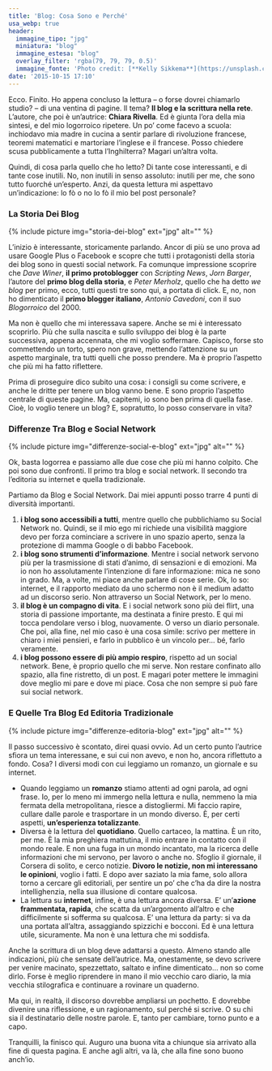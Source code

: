 ```yaml
---
title: 'Blog: Cosa Sono e Perché'
usa_webp: true
header:
  immagine_tipo: "jpg"
  miniatura: "blog"
  immagine_estesa: "blog"
  overlay_filter: 'rgba(79, 79, 79, 0.5)'
  immagine_fonte: 'Photo credit: [**Kelly Sikkema**](https://unsplash.com/@kellysikkema)'
date: '2015-10-15 17:10'
---
```


Ecco. Finito. Ho appena concluso la lettura – o forse dovrei chiamarlo studio? – di una ventina di pagine. Il tema? **Il blog e la scrittura nella rete**. L’autore, che poi è un’autrice: **Chiara Rivella**. Ed è giunta l’ora della mia sintesi, e del mio logorroico ripetere. Un po’ come facevo a scuola: inchiodavo mia madre in cucina a sentir parlare di rivoluzione francese, teoremi matematici e martoriare l’inglese e il francese. Posso chiedere scusa pubblicamente a tutta l’Inghilterra? Magari un’altra volta.

Quindi, di cosa parla quello che ho letto? Di tante cose interessanti, e di tante cose inutili. No, non inutili in senso assoluto: inutili per me, che sono tutto fuorché un’esperto. Anzi, da questa lettura mi aspettavo un’indicazione: lo fò o no lo fò il mio bel post personale?

### La Storia Dei Blog

{% include picture img="storia-dei-blog" ext="jpg" alt="" %}

L’inizio è interessante, storicamente parlando. Ancor di più se uno prova ad usare Google Plus o Facebook e scopre che tutti i protagonisti della storia dei blog sono in questi social network. Fa comunque impressione scoprire che _Dave Winer_, **il primo protoblogger** con _Scripting News_, _Jorn Barger_, l’autore del **primo blog della storia**, e _Peter Merholz_, quello che ha detto _we blog_ per primo, ecco, tutti questi tre sono qui, a portata di click. E, no, non ho dimenticato il **primo blogger italiano**, _Antonio Cavedoni_, con il suo _Blogorroico_ del 2000.

Ma non è quello che mi interessava sapere. Anche se mi è interessato scoprirlo. Più che sulla nascita e sullo sviluppo dei blog è la parte successiva, appena accennata, che mi voglio soffermare. Capisco, forse sto commettendo un torto, spero non grave, mettendo l’attenzione su un aspetto marginale, tra tutti quelli che posso prendere. Ma è proprio l’aspetto che più mi ha fatto riflettere.

Prima di proseguire dico subito una cosa: i consigli su come scrivere, e anche le dritte per tenere un blog vanno bene. E sono proprio l’aspetto centrale di queste pagine. Ma, capitemi, io sono ben prima di quella fase. Cioè, lo voglio tenere un blog? E, sopratutto, lo posso conservare in vita?

### Differenze Tra Blog e Social Network

{% include picture img="differenze-social-e-blog" ext="jpg" alt="" %}

Ok, basta logorrea e passiamo alle due cose che più mi hanno colpito. Che poi sono due confronti. Il primo tra blog e social network. Il secondo tra l’editoria su internet e quella tradizionale.

Partiamo da Blog e Social Network. Dai miei appunti posso trarre 4 punti di diversità importanti.

  1. **i blog sono accessibili a tutti**, mentre quello che pubblichiamo su Social Network no. Quindi, se il mio ego mi richiede una visibilità maggiore devo per forza cominciare a scrivere in uno spazio aperto, senza la protezione di mamma Google o di babbo Facebook.
  2. **i blog sono strumenti d’informazione**. Mentre i social network servono più per la trasmissione di stati d’animo, di sensazioni e di emozioni. Ma io non ho assolutamente l’intenzione di fare informazione: mica ne sono in grado. Ma, a volte, mi piace anche parlare di cose serie. Ok, lo so: internet, e il rapporto mediato da uno schermo non è il medium adatto ad un discorso serio. Non attraverso un Social Network, per lo meno.
  3. **il blog è un compagno di vita**. E i social network sono più dei flirt, una storia di passione importante, ma destinata a finire presto. E qui mi tocca pendolare verso i blog, nuovamente. O verso un diario personale. Che poi, alla fine, nel mio caso è una cosa simile: scrivo per mettere in chiaro i miei pensieri, e farlo in pubblico è un vincolo per… bé, farlo veramente.
  4. **i blog possono essere di più ampio respiro**, rispetto ad un social network. Bene, è proprio quello che mi serve. Non restare confinato allo spazio, alla fine ristretto, di un post. E magari poter mettere le immagini dove meglio mi pare e dove mi piace. Cosa che non sempre si può fare sui social network.

### E Quelle Tra Blog Ed Editoria Tradizionale

{% include picture img="differenze-editoria-blog" ext="jpg" alt="" %}

Il passo successivo è scontato, direi quasi ovvio. Ad un certo punto l’autrice sfiora un tema interessane, e sui cui non avevo, e non ho, ancora riflettuto a fondo. Cosa? I diversi modi con cui leggiamo un romanzo, un giornale e su internet.

  - Quando leggiamo un **romanzo** stiamo attenti ad ogni parola, ad ogni frase. Io, per lo meno mi immergo nella lettura e nulla, nemmeno la mia fermata della metropolitana, riesce a distogliermi. Mi faccio rapire, cullare dalle parole e trasportare in un mondo diverso. È, per certi aspetti, **un’esperienza totalizzante**.
  - Diversa è la lettura del **quotidiano**. Quello cartaceo, la mattina. È un rito, per me. È la mia preghiera mattutina, il mio entrare in contatto con il mondo reale. E non una fuga in un mondo incantato, ma la ricerca delle informazioni che mi servono, per lavoro o anche no. Sfoglio il giornale, il Corsera di solito, e cerco notizie. **Divoro le notizie, non mi interessano le opinioni**, voglio i fatti. E dopo aver saziato la mia fame, solo allora torno a cercare gli editoriali, per sentire un po’ che c’ha da dire la nostra intellighenzia, nella sua illusione di contare qualcosa.
  - La lettura su **internet**, infine, è una lettura ancora diversa. E’ un’**azione frammentata, rapida**, che scatta da un’argomento all’altro e che difficilmente si sofferma su qualcosa. E’ una lettura da party: si va da una portata all’altra, assaggiando spizzichi e bocconi. Ed è una lettura utile, sicuramente. Ma non è una lettura che mi soddisfa.

Anche la scrittura di un blog deve adattarsi a questo. Almeno stando alle indicazioni, più che sensate dell’autrice. Ma, onestamente, se devo scrivere per venire macinato, spezzettato, saltato e infine dimenticato… non so come dirlo. Forse è meglio riprendere in mano il mio vecchio caro diario, la mia vecchia stilografica e continuare a rovinare un quaderno.

Ma qui, in realtà, il discorso dovrebbe ampliarsi un pochetto. E dovrebbe divenire una riflessione, e un ragionamento, sul perché si scrive. O su chi sia il destinatario delle nostre parole. E, tanto per cambiare, torno punto e a capo.

Tranquilli, la finisco qui. Auguro una buona vita a chiunque sia arrivato alla fine di questa pagina. E anche agli altri, va là, che alla fine sono buono anch’io.
